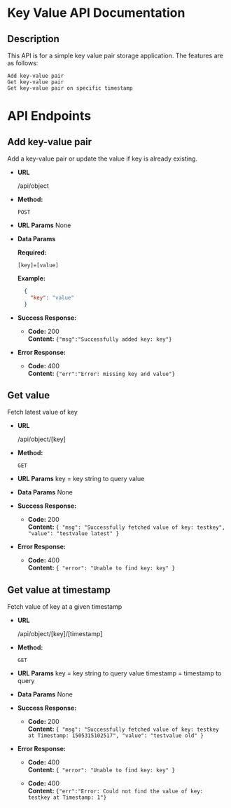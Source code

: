 # Key Value API Documentation

**Description**
----
This API is for a simple key value pair storage application. The features are as follows:

```
Add key-value pair
Get key-value pair
Get key-value pair on specific timestamp
```
  
# API Endpoints

**Add key-value pair**
----
  Add a key-value pair or update the value if key is already existing.

* **URL**

  /api/object

* **Method:**

  `POST`
  
*  **URL Params**
  None

* **Data Params**

   **Required:**
 
   `[key]=[value]`
  
  **Example:**

  ```json
    {
      "key": "value"
    }
  ```


* **Success Response:**

  * **Code:** 200 <br />
    **Content:** `{"msg":"Successfully added key: key"}`
 
* **Error Response:**

  * **Code:** 400 <br />
    **Content:** `{"err":"Error: missing key and value"}`
    

**Get value**
----
  Fetch latest value of key

* **URL**

  /api/object/[key]

* **Method:**

  `GET`
  
*  **URL Params**
  key = key string to query value

* **Data Params**
  None

* **Success Response:**

  * **Code:** 200 <br />
    **Content:** `{
    "msg": "Successfully fetched value of key: testkey",
    "value": "testvalue latest"
  }`
 
* **Error Response:**

  * **Code:** 400 <br />
    **Content:** `{ "error": "Unable to find key: key" }`


**Get value at timestamp**
----
  Fetch value of key at a given timestamp

* **URL**

  /api/object/[key]/[timestamp]

* **Method:**

  `GET`
  
*  **URL Params**
  key = key string to query value
  timestamp = timestamp to query

* **Data Params**
  None

* **Success Response:**

  * **Code:** 200 <br />
    **Content:** `{
    "msg": "Successfully fetched value of key: testkey at Timestamp: 1505315102517",
    "value": "testvalue old"
  }`
 
* **Error Response:**

  * **Code:** 400 <br />
    **Content:** `{ "error": "Unable to find key: key" }`
    
    
  * **Code:** 400 <br />
    **Content:** `{"err":"Error: Could not find the value of key: testkey at Timestamp: 1"}`
